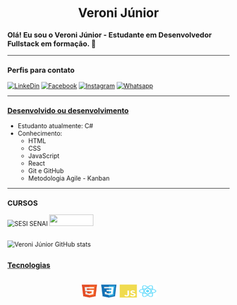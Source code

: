 <h1 align="center"> Veroni Júnior </h1>

### Olá! Eu sou o Veroni Júnior - Estudante em Desenvolvedor Fullstack em formação. 🖖
<hr>

### Perfis para contato


[![LinkeDin](https://img.shields.io/badge/LinkedIn-0077B5?style=for-the-badge&logo=linkedin&logoColor=white)](https://www.linkedin.com/in/veroni-j%C3%BAnior-26070031?lipi=urn%3Ali%3Apage%3Ad_flagship3_profile_view_base_contact_details%3BEW7Gx6M2SrqgbTgP7xmAeA%3D%3D) [![Facebook](	https://img.shields.io/badge/Facebook-1877F2?style=for-the-badge&logo=facebook&logoColor=whit)](https://www.facebook.com/veroni.junior)                 [![Instagram](https://img.shields.io/badge/Instagram-E4405F?style=for-the-badge&logo=instagram&logoColor=white)](https://www.instagram.com/veronijr/)
[![Whatsapp](https://img.shields.io/badge/WhatsApp-25D366?style=for-the-badge&logo=whatsapp&logoColor=white)](https://wa.me/5548991149540?text=Deixe%20sua%20mensagem,%20assim%20que%20possível%20entrarei%20em%20contato.)

 
<hr>

### <u><b>Desenvolvido ou desenvolvimento</b></u>

- Estudanto atualmente: C#
- Conhecimento:
    - HTML 
    - CSS
    - JavaScript
    - React
    - Git e GitHub
    - Metodologia Agile - Kanban

<hr>

### CURSOS

![SESI SENAI](https://ava.sesisenai.org.br/pluginfile.php/1/core_admin/logocompact/1000x1000/1643927858/logo-ava.png)
<img style="-webkit-user-select: none;margin: auto;cursor: zoom-in;background-color: #FFFFFF;transition: background-color 300ms;" src="https://www.cursoemvideo.com/wp-content/uploads/2019/08/cursoemvideo-logo.png" width="100" height="26">


##


![Veroni Júnior GitHub stats](https://github-readme-stats.vercel.app/api?username=VeroniJrStudant&show_icons=true&theme=radical)


##


### <u><b>Tecnologias</b></u>


<div style="display: inline_block" align="center"><br>
  <img align="center" alt="HTML" height="30" width="40" src="https://raw.githubusercontent.com/devicons/devicon/master/icons/html5/html5-original.svg ">
  <img align="center" alt="CSS" height="30" width="40" src="https://raw.githubusercontent.com/devicons/devicon/master/icons/css3/css3-original.svg ">
  <img align="center" alt="JS" height="30" width="40" src="https://raw.githubusercontent.com/devicons/devicon/master/icons/javascript/javascript-plain.svg ">
  <img align="center" alt="React" height="30" width="40" src="https://raw.githubusercontent.com/devicons/devicon/master/icons/react/react-original.svg ">
</div>
